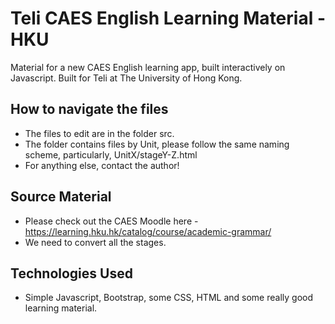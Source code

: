 # Teli CAES English Learning Material - HKU
Material for a new CAES English learning app, built interactively on Javascript. Built for Teli at The University of Hong Kong.

## How to navigate the files
- The files to edit are in the folder src.
- The folder contains files by Unit, please follow the same naming scheme, particularly, UnitX/stageY-Z.html
- For anything else, contact the author!

## Source Material
- Please check out the CAES Moodle here - https://learning.hku.hk/catalog/course/academic-grammar/
- We need to convert all the stages.

## Technologies Used
- Simple Javascript, Bootstrap, some CSS, HTML and some really good learning material.
